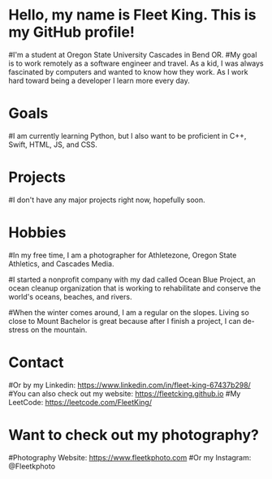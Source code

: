 # Hello, my name is Fleet King. This is my GitHub profile!
#I'm a student at Oregon State University Cascades in Bend OR. 
#My goal is to work remotely as a software engineer and travel. As a kid, I was always fascinated by computers and wanted to know how they work. As I work hard toward being a developer I learn more every day.

# Goals
#I am currently learning Python, but I also want to be proficient in C++, Swift, HTML, JS, and CSS. 

# Projects
#I don't have any major projects right now, hopefully soon. 

# Hobbies
#In my free time, I am a photographer for Athletezone, Oregon State Athletics, and Cascades Media. 

#I started a nonprofit company with my dad called Ocean Blue Project, an ocean cleanup organization that is working to rehabilitate and conserve the world's oceans, beaches, and rivers.

#When the winter comes around, I am a regular on the slopes. Living so close to Mount Bachelor is great because after I finish a project, I can de-stress on the mountain. 

# Contact 
#Or by my Linkedin: https://www.linkedin.com/in/fleet-king-67437b298/
#You can also check out my website: https://fleetcking.github.io
#My LeetCode: https://leetcode.com/FleetKing/

# Want to check out my photography? 
#Photography Website: https://www.fleetkphoto.com
#Or my Instagram: @Fleetkphoto



